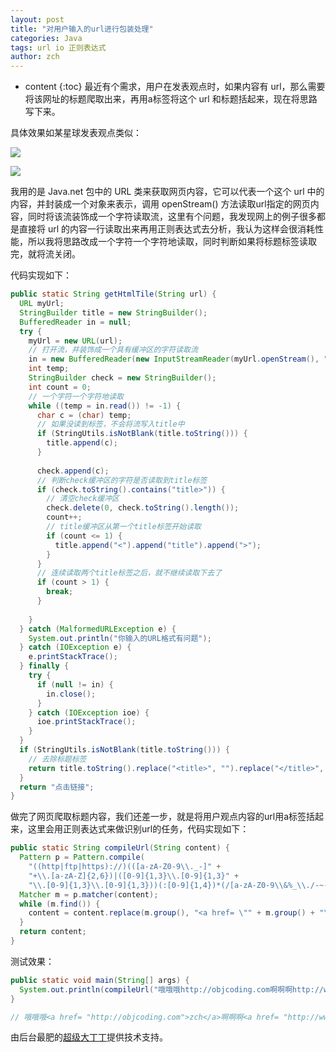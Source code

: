 ```yaml
---
layout: post
title: "对用户输入的url进行包装处理"
categories: Java
tags: url io 正则表达式
author: zch
---
```


* content
{:toc}
最近有个需求，用户在发表观点时，如果内容有 url，那么需要将该网址的标题爬取出来，再用a标签将这个 url 和标题括起来，现在将思路写下来。













具体效果如某星球发表观点类似：

![](https://gitee.com/objcoding/md-picture/raw/master/img/url.jpeg)

![](https://gitee.com/objcoding/md-picture/raw/master/img/url2.jpeg)

我用的是 Java.net 包中的 URL 类来获取网页内容，它可以代表一个这个 url 中的内容，并封装成一个对象来表示，调用 openStream() 方法读取url指定的网页内容，同时将该流装饰成一个字符读取流，这里有个问题，我发现网上的例子很多都是直接将 url 的内容一行读取出来再用正则表达式去分析，我认为这样会很消耗性能，所以我将思路改成一个字符一个字符地读取，同时判断如果将标题标签读取完，就将流关闭。

代码实现如下：

```java
public static String getHtmlTile(String url) {
  URL myUrl;
  StringBuilder title = new StringBuilder();
  BufferedReader in = null;
  try {
    myUrl = new URL(url);
    // 打开流，并装饰成一个具有缓冲区的字符读取流
    in = new BufferedReader(new InputStreamReader(myUrl.openStream(), "UTF-8"));
    int temp;
    StringBuilder check = new StringBuilder();
    int count = 0;
    // 一个字符一个字符地读取
    while ((temp = in.read()) != -1) {
      char c = (char) temp;
      // 如果没读到标签，不会将流写入title中
      if (StringUtils.isNotBlank(title.toString())) {
        title.append(c);
      }
      
      check.append(c);
      // 判断check缓冲区的字符是否读取到title标签
      if (check.toString().contains("title>")) {
        // 清空check缓冲区
        check.delete(0, check.toString().length());
        count++;
        // title缓冲区从第一个title标签开始读取
        if (count <= 1) {
          title.append("<").append("title").append(">");
        }
      }
      // 连续读取两个title标签之后，就不继续读取下去了
      if (count > 1) {
        break;
      }
      
    }
  } catch (MalformedURLException e) {
    System.out.println("你输入的URL格式有问题");
  } catch (IOException e) {
    e.printStackTrace();
  } finally {
    try {
      if (null != in) {
        in.close();
      }
    } catch (IOException ioe) {
      ioe.printStackTrace();
    }
  }
  if (StringUtils.isNotBlank(title.toString())) {
    // 去除标题标签
    return title.toString().replace("<title>", "").replace("</title>", "");
  }
  return "点击链接";
}
```



做完了网页爬取标题内容，我们还差一步，就是将用户观点内容的url用a标签括起来，这里会用正则表达式来做识别url的任务，代码实现如下：

```java
public static String compileUrl(String content) {
  Pattern p = Pattern.compile(
    "((http|ftp|https)://)(([a-zA-Z0-9\\._-]" +
    "+\\.[a-zA-Z]{2,6})|([0-9]{1,3}\\.[0-9]{1,3}" +
    "\\.[0-9]{1,3}\\.[0-9]{1,3}))(:[0-9]{1,4})*(/[a-zA-Z0-9\\&%_\\./-~-]*)?");
  Matcher m = p.matcher(content);
  while (m.find()) {
    content = content.replace(m.group(), "<a href= \"" + m.group() + "\">" + UrlUtl.getHtmlTile(m.group()) + "</a>");
  }
  return content;
}
```



测试效果：

```java
public static void main(String[] args) {
  System.out.println(compileUrl("哦哦哦http://objcoding.com啊啊啊http://wwww.baidu.com哈哈哈"));
}

// 哦哦哦<a href= "http://objcoding.com">zch</a>啊啊啊<a href= "http://wwww.baidu.com">百度一下，你就知道</a>哈哈哈
```



由后台最肥的[超级大丁丁](https://github.com/msgcode)提供技术支持。